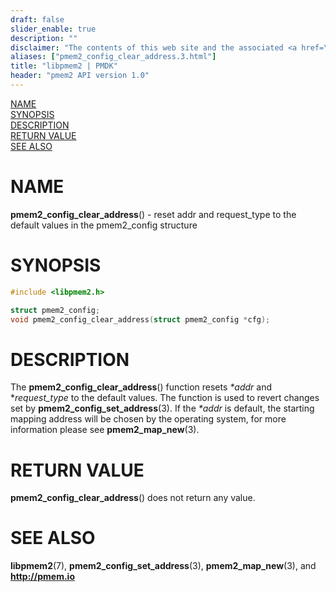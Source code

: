 ```yaml
---
draft: false
slider_enable: true
description: ""
disclaimer: "The contents of this web site and the associated <a href=\"https://github.com/pmem\">GitHub repositories</a> are BSD-licensed open source."
aliases: ["pmem2_config_clear_address.3.html"]
title: "libpmem2 | PMDK"
header: "pmem2 API version 1.0"
---
```


[comment]: <> (SPDX-License-Identifier: BSD-3-Clause)
[comment]: <> (Copyright 2020, Intel Corporation)

[comment]: <> (pmem2_config_clear_address.3 -- man page for libpmem2 config API)

[NAME](#name)<br />
[SYNOPSIS](#synopsis)<br />
[DESCRIPTION](#description)<br />
[RETURN VALUE](#return-value)<br />
[SEE ALSO](#see-also)<br />

# NAME #

**pmem2_config_clear_address**() - reset addr and request_type to the default values
in the pmem2_config structure

# SYNOPSIS #

```c
#include <libpmem2.h>

struct pmem2_config;
void pmem2_config_clear_address(struct pmem2_config *cfg);
```

# DESCRIPTION #

The **pmem2_config_clear_address**() function resets *\*addr* and \**request_type* to the default values.
The function is used to revert changes set by **pmem2_config_set_address**(3).
If the *\*addr* is default, the starting mapping address will be chosen by the operating system, for
more information please see **pmem2_map_new**(3).

# RETURN VALUE #

**pmem2_config_clear_address**() does not return any value.

# SEE ALSO #

**libpmem2**(7), **pmem2_config_set_address**(3), **pmem2_map_new**(3), and **<http://pmem.io>**
